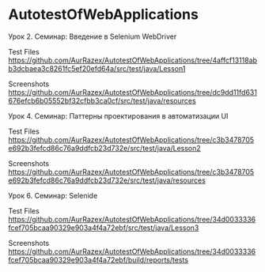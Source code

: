 # AutotestOfWebApplications

Урок 2. Семинар: Введение в Selenium WebDriver

Test Files https://github.com/AurRazex/AutotestOfWebApplications/tree/4affcf13118abb3dcbaea3c8261fc5ef20efd64a/src/test/java/Lesson1

Screenshots https://github.com/AurRazex/AutotestOfWebApplications/tree/dc9dd11fd631676efcb6b05552bf32cfbb3ca0cf/src/test/java/resources

Урок 4. Семинар: Паттерны проектирования в автоматизации UI

Test Files https://github.com/AurRazex/AutotestOfWebApplications/tree/c3b3478705e692b3fefcd86c76a9ddfcb23d732e/src/test/java/Lesson2

Screenshots https://github.com/AurRazex/AutotestOfWebApplications/tree/c3b3478705e692b3fefcd86c76a9ddfcb23d732e/src/test/java/resources

Урок 6. Семинар: Selenide

Test Files https://github.com/AurRazex/AutotestOfWebApplications/tree/34d0033336fcef705bcaa90329e903a4f4a72ebf/src/test/java/Lesson3

Screenshots https://github.com/AurRazex/AutotestOfWebApplications/tree/34d0033336fcef705bcaa90329e903a4f4a72ebf/build/reports/tests
